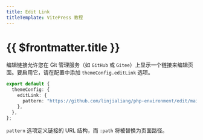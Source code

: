 ```yaml
---
title: Edit Link
titleTemplate: VitePress 教程
---
```


# {{ $frontmatter.title }}

编辑链接允许您在 Git 管理服务（如 `GitHub` 或 `Gitee`）上显示一个链接来编辑页面。要启用它，请在配置中添加 `themeConfig.editLink` 选项。

```ts
export default {
  themeConfig: {
    editLink: {
      pattern: "https://github.com/linjialiang/php-environment/edit/main/:path",
    },
  },
};
```

`pattern` 选项定义链接的 URL 结构，而 `:path` 将被替换为页面路径。
